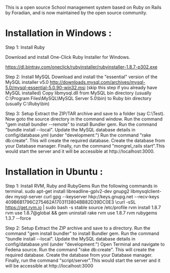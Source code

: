 This is a open source School management system based on Ruby on Rails by Foradian, and is now maintained by the open source community.

# Installation in Windows :
Step 1: Install Ruby

Download and install One-Click Ruby Installer for Windows. 

https://dl.bintray.com/oneclick/rubyinstaller/rubyinstaller-1.8.7-p302.exe 

Step 2: Install MySQL
Download and install the "essential" version of the MySQL installer v5.0 
http://downloads.mysql.com/archives/mysql-5.0/mysql-essential-5.0.90-win32.msi
(skip this step if you already have MySQL installed)
Copy libmysql.dll from MySQL bin directory (usually C:\Program Files\MySQL\MySQL Server 5.0\bin) to Ruby bin directory (usually C:\Ruby\bin)

Step 3: Setup
Extract the ZIP/TAR archive and save to a folder (say C:\Test).
Now goto the source directory in the command window.
Run the command "gem install bundler --remote" to install Bundler gem.
Run the command "bundle install --local".
Update the MySQL database details in config/database.yml (under "development:")
Run the command "rake db:create". This will create the required database.
Create the database from your Database manager.
Finally, run the command "mongrel_rails start".This would start the server and it will be accessible at http://localhost:3000.


# Installation in Ubuntu :
Step 1: Install RVM, Ruby and RubyGems
Run the following commands in terminal.
sudo apt-get install libreadline-gplv2-dev gnupg2 libmysqlclient-dev mysql-server curl
gpg --keyserver hkp://keys.gnupg.net --recv-keys 409B6B1796C275462A1703113804BB82D39DC0E3
\curl -sSL https://get.rvm.io | sudo bash -s stable
source /etc/profile
rvm install 1.8.7
rvm use 1.8.7@global && gem uninstall rake
rvm use 1.8.7
rvm rubygems 1.3.7 --force

Step 2: Setup
Extract the ZIP archive and save to a directory.
Run the command "gem install bundler" to install Bundler gem.
Run the command "bundle install --local".
Update the MySQL database details in config/database.yml (under "development:")
Open Terminal and navigate to Fedena source. Run the command "rake db:create". This will create the required database.
Create the database from your Database manager.
Finally, run the command "script/server".This would start the server and it will be accessible at http://localhost:3000


